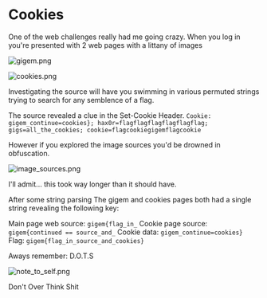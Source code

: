 # Cookies

One of the web challenges really had me going crazy. When you 
log in you're presented with 2 web pages with a littany of images

![gigem.png](/blog/assets/cookie_images/gigem.png)

![cookies.png](/blog/assets/cookie_images/cookies.png)

Investigating the source will have you swimming in various permuted
strings trying to search for any semblence of a flag. 

The source revealed a clue in the Set-Cookie Header.
`Cookie: gigem_continue=cookies}; hax0r=flagflagflagflagflagflag; gigs=all_the_cookies; cookie=flagcookiegigemflagcookie`

However if you explored the image sources you'd be drowned in obfuscation. 

![image_sources.png](/blog/assets/cookie_images/image_sources.png)

I'll admit... this took way longer than it should have.

After some string parsing The gigem and cookies pages both had a single string revealing the following key:

Main page web source: `gigem{flag_in_`
Cookie page source: `gigem{continued == source_and_`
Cookie data: `gigem_continue=cookies}`
Flag: `gigem{flag_in_source_and_cookies}`

Aways remember: D.O.T.S

![note_to_self.png](/blog/assets/cookie_images/note_to_self.png)

Don't Over Think Shit
